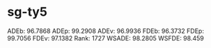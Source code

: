 # sg-ty5

ADEb: 96.7868
ADEp: 99.2908
ADEv: 96.9936
FDEb: 96.3732
FDEp: 99.7056
FDEv: 97.1382
Rank: 1727
WSADE: 98.2805
WSFDE: 98.459